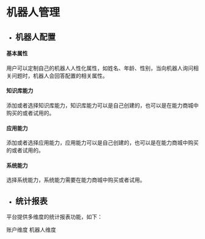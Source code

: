 # 机器人管理
* ## 机器人配置
#### 基本属性
用户可以定制自己的机器人人性化属性，如姓名、年龄、性别，当向机器人询问相关问题时，机器人会回答配置的相关属性。
#### 知识库能力
添加或者选择知识库能力，知识库能力可以是自己创建的，也可以是在能力商城中购买的或者试用的。
#### 应用能力
添加或者选择应用能力，应用能力可以是自己创建的，也可以是在能力商城中购买的或者试用的。
#### 系统能力
选择系统能力，系统能力需要在能力商城中购买或者试用。

  
* ## 统计报表
平台提供多维度的统计报表功能，如下：

账户维度
机器人维度




